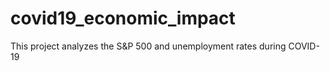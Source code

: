 # covid19_economic_impact
This project analyzes the S&amp;P 500 and unemployment rates during COVID-19

